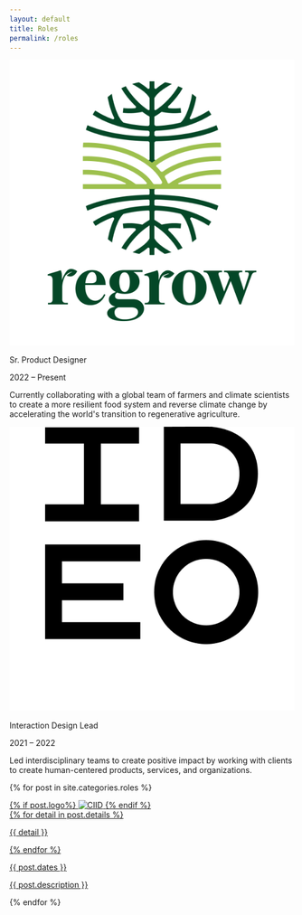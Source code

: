 ```yaml
---
layout: default
title: Roles
permalink: /roles
---
```


<article class="roles main-content">
  <a class="role row">
    <div class="col-md-3 col-sm-6 col-xs-12">
      <div class="role__logo">
        <picture>
          <source srcset="/images/logos/regrow/regrow_logo_white.png" media="(prefers-color-scheme: dark)">
          <img src="/images/logos/regrow/regrow_logo_color.png" alt="Regrow">
        </picture>
      </div>
    </div>
    <div class="role__info col-md-3 col-sm-6 col-xs-12">
      <p>Sr. Product Designer</p>
      <p>2022 – Present</p>
    </div>
    <div class="role__summary col-md-6">
      <p>Currently collaborating with a global team of farmers and climate scientists to create a more resilient food system and reverse climate change by accelerating the world's transition to regenerative agriculture.</p>
    </div>
  </a>

  <a class="role row">
    <div class="col-md-3 col-sm-6 col-xs-12">
      <div class="role__logo">
        <picture>
          <source srcset="/images/logos/ideo/ideo_logo_white.png" media="(prefers-color-scheme: dark)">
          <img src="/images/logos/ideo/ideo_logo_color.png" alt="Ideo">
        </picture>
      </div>
    </div>
    <div class="role__info col-md-3 col-sm-6 col-xs-12">
      <p>Interaction Design Lead</p>
      <p>2021 – 2022</p>
    </div>
    <div class="role__summary col-md-6">
      <p>Led interdisciplinary teams to create positive impact by working with clients to create human-centered products, services, and organizations.</p>
    </div>
  </a>

  {% for post in site.categories.roles %}
  <a href="{{ post.url }}" class="role row">
    <div class="col-md-3 col-sm-6 col-xs-12">
      <div class="role__logo">
        {% if post.logo%}
        <picture>
          <source srcset="{{ post.logo }}_white.png" media="(prefers-color-scheme: dark)">
          <img src="{{ post.logo }}_color.png" alt="CIID">
        </picture>
        {% endif %}
      </div>
    </div>
    <div class="role__info col-md-3 col-sm-6 col-xs-12">
    {% for detail in post.details %}
      <p>{{ detail }}</p>
    {% endfor %}
      <p>{{ post.dates }}</p>
    </div>
    <div class="role__summary col-md-6">
      <p>{{ post.description }} <span class="link--arrow"></span></p>
    </div>
  </a>
  {% endfor %}
</article>